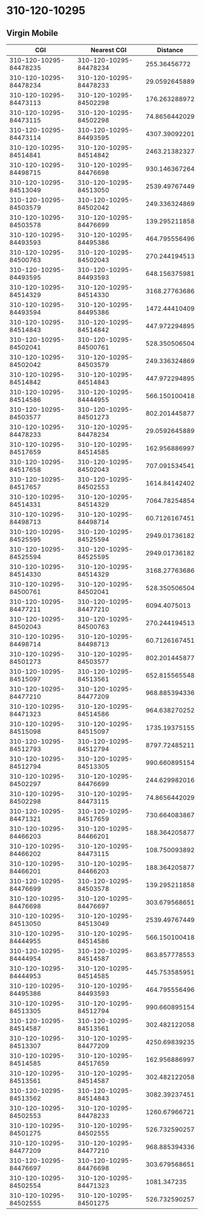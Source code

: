 # 310-120-10295
## Virgin Mobile


| CGI | Nearest CGI | Distance |
|-----|-------------|----------|
| 310-120-10295-84478235 | 310-120-10295-84478234 | 255.36456772 |
| 310-120-10295-84478234 | 310-120-10295-84478233 | 29.0592645889 |
| 310-120-10295-84473113 | 310-120-10295-84502298 | 176.263288972 |
| 310-120-10295-84473115 | 310-120-10295-84502298 | 74.8656442029 |
| 310-120-10295-84473114 | 310-120-10295-84493595 | 4307.39092201 |
| 310-120-10295-84514841 | 310-120-10295-84514842 | 2463.21382327 |
| 310-120-10295-84498715 | 310-120-10295-84476698 | 930.146367264 |
| 310-120-10295-84513049 | 310-120-10295-84513050 | 2539.49767449 |
| 310-120-10295-84503579 | 310-120-10295-84502042 | 249.336324869 |
| 310-120-10295-84503578 | 310-120-10295-84476699 | 139.295211858 |
| 310-120-10295-84493593 | 310-120-10295-84495386 | 464.795556496 |
| 310-120-10295-84500763 | 310-120-10295-84502043 | 270.244194513 |
| 310-120-10295-84493595 | 310-120-10295-84493593 | 648.156375981 |
| 310-120-10295-84514329 | 310-120-10295-84514330 | 3168.27763686 |
| 310-120-10295-84493594 | 310-120-10295-84495386 | 1472.44410409 |
| 310-120-10295-84514843 | 310-120-10295-84514842 | 447.972294895 |
| 310-120-10295-84502041 | 310-120-10295-84500761 | 528.350506504 |
| 310-120-10295-84502042 | 310-120-10295-84503579 | 249.336324869 |
| 310-120-10295-84514842 | 310-120-10295-84514843 | 447.972294895 |
| 310-120-10295-84514586 | 310-120-10295-84444955 | 566.150100418 |
| 310-120-10295-84503577 | 310-120-10295-84501273 | 802.201445877 |
| 310-120-10295-84478233 | 310-120-10295-84478234 | 29.0592645889 |
| 310-120-10295-84517659 | 310-120-10295-84514585 | 162.956886997 |
| 310-120-10295-84517658 | 310-120-10295-84502043 | 707.091534541 |
| 310-120-10295-84517657 | 310-120-10295-84502553 | 1614.84142402 |
| 310-120-10295-84514331 | 310-120-10295-84514329 | 7064.78254854 |
| 310-120-10295-84498713 | 310-120-10295-84498714 | 60.7126167451 |
| 310-120-10295-84525595 | 310-120-10295-84525594 | 2949.01736182 |
| 310-120-10295-84525594 | 310-120-10295-84525595 | 2949.01736182 |
| 310-120-10295-84514330 | 310-120-10295-84514329 | 3168.27763686 |
| 310-120-10295-84500761 | 310-120-10295-84502041 | 528.350506504 |
| 310-120-10295-84477211 | 310-120-10295-84477210 | 6094.4075013 |
| 310-120-10295-84502043 | 310-120-10295-84500763 | 270.244194513 |
| 310-120-10295-84498714 | 310-120-10295-84498713 | 60.7126167451 |
| 310-120-10295-84501273 | 310-120-10295-84503577 | 802.201445877 |
| 310-120-10295-84515097 | 310-120-10295-84513561 | 652.815565548 |
| 310-120-10295-84477210 | 310-120-10295-84477209 | 968.885394336 |
| 310-120-10295-84471323 | 310-120-10295-84514586 | 964.638270252 |
| 310-120-10295-84515098 | 310-120-10295-84515097 | 1735.19375155 |
| 310-120-10295-84512793 | 310-120-10295-84512794 | 8797.72485211 |
| 310-120-10295-84512794 | 310-120-10295-84513305 | 990.660895154 |
| 310-120-10295-84502297 | 310-120-10295-84476699 | 244.629982016 |
| 310-120-10295-84502298 | 310-120-10295-84473115 | 74.8656442029 |
| 310-120-10295-84471321 | 310-120-10295-84517659 | 730.664083867 |
| 310-120-10295-84466203 | 310-120-10295-84466201 | 188.364205877 |
| 310-120-10295-84466202 | 310-120-10295-84473115 | 108.750093892 |
| 310-120-10295-84466201 | 310-120-10295-84466203 | 188.364205877 |
| 310-120-10295-84476699 | 310-120-10295-84503578 | 139.295211858 |
| 310-120-10295-84476698 | 310-120-10295-84476697 | 303.679568651 |
| 310-120-10295-84513050 | 310-120-10295-84513049 | 2539.49767449 |
| 310-120-10295-84444955 | 310-120-10295-84514586 | 566.150100418 |
| 310-120-10295-84444954 | 310-120-10295-84514587 | 863.857778553 |
| 310-120-10295-84444953 | 310-120-10295-84514585 | 445.753585951 |
| 310-120-10295-84495386 | 310-120-10295-84493593 | 464.795556496 |
| 310-120-10295-84513305 | 310-120-10295-84512794 | 990.660895154 |
| 310-120-10295-84514587 | 310-120-10295-84513561 | 302.482122058 |
| 310-120-10295-84513307 | 310-120-10295-84477209 | 4250.69839235 |
| 310-120-10295-84514585 | 310-120-10295-84517659 | 162.956886997 |
| 310-120-10295-84513561 | 310-120-10295-84514587 | 302.482122058 |
| 310-120-10295-84513562 | 310-120-10295-84514843 | 3082.39237451 |
| 310-120-10295-84502553 | 310-120-10295-84478233 | 1260.67966721 |
| 310-120-10295-84501275 | 310-120-10295-84502555 | 526.732590257 |
| 310-120-10295-84477209 | 310-120-10295-84477210 | 968.885394336 |
| 310-120-10295-84476697 | 310-120-10295-84476698 | 303.679568651 |
| 310-120-10295-84502554 | 310-120-10295-84471323 | 1081.347235 |
| 310-120-10295-84502555 | 310-120-10295-84501275 | 526.732590257 |
